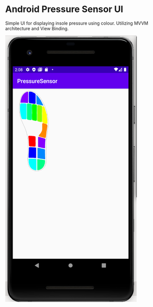 # Android Pressure Sensor UI

Simple UI for displaying insole pressure using colour. Utilizing MVVM architecture and View Binding.

![UI](https://raw.githubusercontent.com/tmastrom/AndroidPressureMap/master/pressure_sensor.png)
